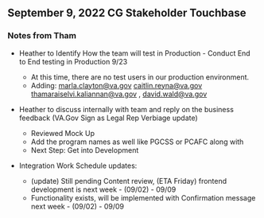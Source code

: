 ## September 9, 2022 CG Stakeholder Touchbase

### Notes from Tham 

- Heather to Identify How the team will test in Production - Conduct End to End testing in Production 9/23
     - At this time, there are no test users in our production environment. 
     - Adding: marla.clayton@va.gov caitlin.reyna@va.gov thamaraiselvi.kaliannan@va.gov , david.wald@va.gov  

- Heather to discuss internally with team and reply on the business feedback (VA.Gov Sign as Legal Rep Verbiage update)
     - Reviewed Mock Up
     - Add the program names as well like PGCSS or PCAFC along with
     - Next Step: Get into Development
 
- Integration Work Schedule updates:
     - (update) Still pending Content review, (ETA Friday) frontend development is next week - (09/02) - 09/09
     - Functionality exists, will be implemented with Confirmation message next week - (09/02) - 09/09

